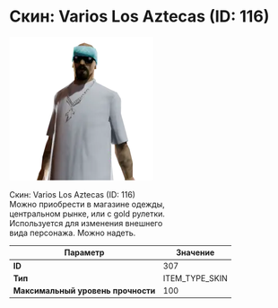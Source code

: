 # Скин: Varios Los Aztecas (ID: 116)

![Item Image](../img/307.webp?raw=true)

Скин: Varios Los Aztecas (ID: 116)<br>Можно приобрести в магазине одежды,<br>центральном рынке, или с gold рулетки.<br>Используется для изменения внешнего<br>вида персонажа. Можно надеть.


| Параметр | Значение |
|----------|----------|
| **ID** | 307 |
| **Тип** | ITEM_TYPE_SKIN |
| **Максимальный уровень прочности** | 100 |

